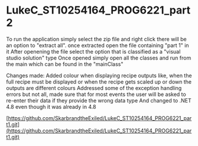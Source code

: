 # LukeC_ST10254164_PROG6221_part2
To run the application simply select the zip file and right click there will be an option to "extract all".
once extracted open the file containing "part 1" in it
After openening the file select the option that is classified as a "visual studio solution" type
Once opened simply open all the classes and run from the main which can be found in the "mainClass"

Changes made: 
Added colour when displaying recipe outputs like, when the full recipe must be displayed or when the recipe gets scaled up or down the outputs are different colours
Addressed some of the exception handling errors but not all, made sure that for most events the user will be asked to re-enter their data if they provide the wrong data type
And changed to .NET 4.8 even though it was already in 4.8

[https://github.com/SkarbrandtheExiled/LukeC_ST10254164_PROG6221_part1.git](https://github.com/SkarbrandtheExiled/LukeC_ST10254164_PROG6221_part1.git)
